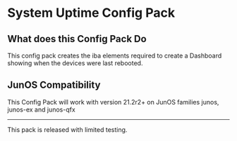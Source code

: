 # System Uptime Config Pack

## What does this Config Pack Do

This config pack creates the iba elements required to create a Dashboard showing when the devices were last rebooted.

## JunOS Compatibility
This Config Pack will work with version 21.2r2+ on JunOS families junos, junos-ex and junos-qfx
 
--- 
This pack is released with limited testing.
